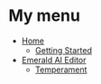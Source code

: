 # My menu
* [Home][home]
  * [Getting Started][Getting Started]
* [Emerald AI Editor][editor]
  * [Temperament]

[home]: https://github.com/Black-Horizon-Studios/Emerald-AI/wiki
[Getting Started]: https://github.com/Black-Horizon-Studios/Emerald-AI/wiki/Getting-Started
[editor]: https://github.com/Black-Horizon-Studios/Emerald-AI/wiki/Emerald-AI-Editor
[Temperament]: https://github.com/Black-Horizon-Studios/Emerald-AI/wiki/Emerald-AI-Editor#behavior